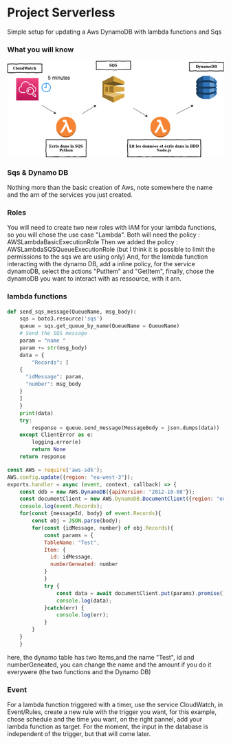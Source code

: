 # Project Serverless
Simple setup for updating a Aws DynamoDB with lambda functions and Sqs

### What you will know
![global schema](rapport1.png)

### Sqs & Dynamo DB
Nothing more than the basic creation of Aws, note somewhere the name and the arn of the services you just created.

### Roles
You will need to create two new roles with IAM for your lambda functions, so you will chose the use case "Lambda".
Both will need the policy : AWSLambdaBasicExecutionRole
Then we added the policy : AWSLambdaSQSQueueExecutionRole (but I think it is possible to limit the permissions to the sqs we are using only)
And, for the lambda function interacting with the dynamo DB, add a inline policy, for the service dynamoDB, select the actions "PutItem" and "GetItem", finally, chose the dynamoDB you want to interact with as ressource, with it arn.
### lambda functions
```python
def send_sqs_message(QueueName, msg_body):
    sqs = boto3.resource('sqs')
    queue = sqs.get_queue_by_name(QueueName = QueueName)
    # Send the SQS message
    param = "name "
    param += str(msg_body)
    data = {
        "Records": [
    {
      "idMessage": param,
      "number": msg_body
    }
    ]
    }
    print(data)
    try:
        response = queue.send_message(MessageBody = json.dumps(data))
    except ClientError as e:
        logging.error(e)
        return None
    return response
```
```js
const AWS = require('aws-sdk');
AWS.config.update({region: "eu-west-3"});
exports.handler = async (event, context, callback) => {
    const ddb = new AWS.DynamoDB({apiVersion: "2012-10-08"});
    const documentClient = new AWS.DynamoDB.DocumentClient({region: "eu-west-3"});
    console.log(event.Records);
    for(const {messageId, body} of event.Records){
        const obj = JSON.parse(body);
        for(const {idMessage, number} of obj.Records){
            const params = {
            TableName: "Test",
            Item: {
              id: idMessage,
              numberGeneated: number
            }
            }
            try {
                const data = await documentClient.put(params).promise();
                console.log(data);
            }catch(err) {
                console.log(err);
            }
        }
    }
    } 
```
here, the dynamo table has two Items,and the name "Test", id and numberGeneated, you can change the name and the amount if you do it everywere (the two functions and the Dynamo DB)

### Event
For a lambda function triggered with a timer, use the service CloudWatch, in Event/Rules, create a new rule with the trigger you want, for this example, chose schedule and the time you want, on the right pannel, add your lambda function as target.
For the moment, the input in the database is independent of the trigger, but that will come later.
